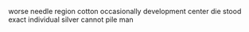 worse needle region cotton occasionally development center die stood exact individual silver cannot pile man